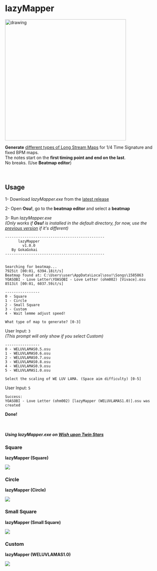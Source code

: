 # lazyMapper  
   
<img src="Ressources/Custom.gif" alt="drawing" width="400"/>

<br>  

**Generate** <a href="#square">different types of Long Stream Maps</a> for 1/4 Time Signature and fixed BPM maps.   
The notes start on the **first timing point and end on the last**.  
No breaks. (Use **Beatmap editor**)  

<br>  

##  


## Usage  

1- Download *lazyMapper.exe* from the <a href="https://github.com/GokaGokai/lazyMapper/releases">latest release</a>  
  
2- Open **Osu!**, go to the **beatmap editor** and select a **beatmap**       
   
3- Run *lazyMapper.exe*  
*(Only works if **Osu!** is installed in the default directory, for now, use the <a href="https://github.com/GokaGokai/lazyMapper/tree/2186bbd14534484e8696281b45759ce4f27956d1">previous version</a> if it's different)*  
```
----------------------------------------------
      lazyMapper
        v1.0.0
   By GokaGokai
----------------------------------------------


Searching for beatmap...
7925it [00:01, 6394.18it/s]
Beatmap found at: C:\Users\user\AppData\Local\osu!\Songs\1585863 YOASOBI - Love Letter\YOASOBI - Love Letter (ohm002) [Vivace].osu
8513it [00:01, 6037.59it/s]
```
    
```
----------------
0 - Square
1 - Circle
2 - Small Square
3 - Custom
4 - Wait lemme adjust speed!

What type of map to generate? [0-3]

```
User Input: `` 3 ``  
*(This prompt will only show if you select Custom)*    
```
----------------
0 - WELUVLAMAS0.5.osu
1 - WELUVLAMAS0.6.osu
2 - WELUVLAMAS0.7.osu
3 - WELUVLAMAS0.8.osu
4 - WELUVLAMAS0.9.osu
5 - WELUVLAMAS1.0.osu

Select the scaling of WE LUV LAMA. (Space aim difficulty) [0-5]
```
User Input: `` 5 ``  

```
Success:
YOASOBI - Love Letter (ohm002) [lazyMapper (WELUVLAMAS1.0)].osu was created
``` 

**Done!**  

<br>  

##### Using *lazyMapper.exe* on <a href="https://osu.ppy.sh/beatmapsets/242462#osu/559673">*Wish upon Twin Stars*</a>

### Square
**lazyMapper (Square)**  

![](/Ressources/Square.gif)

### Circle
**lazyMapper (Circle)**

![](/Ressources/Circle.gif)

### Small Square
**lazyMapper (Small Square)**

![](/Ressources/SmallSquare.gif)

### Custom
**lazyMapper (WELUVLAMAS1.0)**   

![](/Ressources/Custom.gif)

